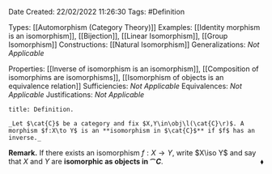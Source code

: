 <div class="topSpace"></div>

Date Created: 22/02/2022 11:26:30
Tags: #Definition

Types: [[Automorphism (Category Theory)]]
Examples: [[Identity morphism is an isomorphism]], [[Bijection]], [[Linear Isomorphism]], [[Group Isomorphism]]
Constructions: [[Natural Isomorphism]]
Generalizations: _Not Applicable_

Properties: [[Inverse of isomorphism is an isomorphism]], [[Composition of isomorphims are isomorphisms]], [[Isomorphism of objects is an equivalence relation]]
Sufficiencies: _Not Applicable_
Equivalences: _Not Applicable_
Justifications: _Not Applicable_

``` ad-Definition
title: Definition.

_Let $\cat{C}$ be a category and fix $X,Y\in\obj\l(\cat{C}\r)$. A morphism $f:X\to Y$ is an **isomorphism in $\cat{C}$** if $f$ has an inverse._

```

**Remark.** If there exists an isomorphism $f:X\to Y$, write $X\iso Y$ and say that $X$ and $Y$ are **isomorphic as objects in $\cat{C}$**.<span style="float:right;">$\blacklozenge$</span>
